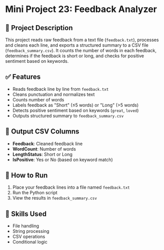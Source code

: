 # Mini Project 23: Feedback Analyzer

## 📄 Project Description
This project reads raw feedback from a text file (`feedback.txt`), processes and cleans each line, and exports a structured summary to a CSV file (`feedback_summary.csv`). It counts the number of words in each feedback, determines if the feedback is short or long, and checks for positive sentiment based on keywords.

## ✅ Features
- Reads feedback line by line from `feedback.txt`
- Cleans punctuation and normalizes text
- Counts number of words
- Labels feedback as "Short" (≤5 words) or "Long" (>5 words)
- Detects positive sentiment based on keywords (`great`, `loved`)
- Outputs structured summary to `feedback_summary.csv`

## 📂 Output CSV Columns
- **Feedback**: Cleaned feedback line
- **WordCount**: Number of words
- **LengthStatus**: Short or Long
- **IsPositive**: Yes or No (based on keyword match)

## 📌 How to Run
1. Place your feedback lines into a file named `feedback.txt`
2. Run the Python script
3. View the results in `feedback_summary.csv`

## 🧠 Skills Used
- File handling
- String processing
- CSV operations
- Conditional logic
